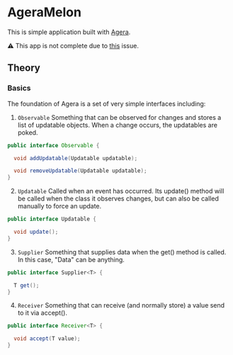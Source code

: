 # AgeraMelon

This is simple application built with [Agera](https://github.com/google/agera).

:warning: This app is not complete due to [this](https://github.com/google/agera/issues/171) issue.

## Theory 

### Basics 

The foundation of Agera is a set of very simple interfaces including: 

1. ```Observable``` 
Something that can be observed for changes and stores a list of updatable objects. When a change occurs, the updatables are poked.

```java
public interface Observable {

  void addUpdatable(Updatable updatable);

  void removeUpdatable(Updatable updatable);
}
```

2. ```Updatable```
Called when an event has occurred. Its update() method will be called when the class it observes changes, but can also be called manually to force an update.

```java
public interface Updatable {

  void update();
}
```

3. ```Supplier```
Something that supplies data when the get() method is called. In this case, "Data" can be anything.

```java
public interface Supplier<T> {

  T get();
}
```

4. ```Receiver```
Something that can receive (and normally store) a value send to it via accept().

```java
public interface Receiver<T> {

  void accept(T value);
}
```

